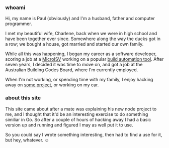 ### whoami

Hi, my name is Paul (obviously) and I'm a husband, father and computer programmer.

I met my beautiful wife, Charlene, back when we were in high school and
have been together ever since. Somewhere along the way the ducks got in a row;
we bought a house, got married and started our own family. 

While all this was happening, I began my career as a software developer,
scoring a job at a [MicroISV](http://en.wikipedia.org/wiki/Microisv) working on a popular 
[build automation tool](http://www.finalbuilder.com). After seven years, 
I decided it was time to move on, and got a job at the Australian Building Codes Board, 
where I'm currently employed.

When I'm not working, or spending time with my family, I enjoy hacking away
on [some project](/programming/), or working on my car.


### about this site
This site came about after a mate was explaining his new node project to me, and
I thought that it'd be an interesting exercise to do something similiar in Go. 
So after a couple of hours of hacking away I had a basic version up and running and figured
I may as well put it to use. 

So you could say I wrote something interesting, then had to find a use for it, but hey,
whatever. &#9786;
